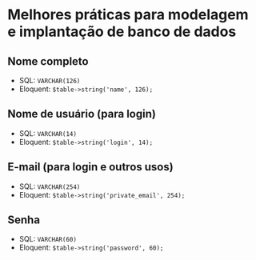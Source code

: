 # Melhores práticas para modelagem e implantação de banco de dados
## Nome completo
* SQL: ``VARCHAR(126)``
* Eloquent: ``$table->string('name', 126);``

## Nome de usuário (para login)
* SQL: ``VARCHAR(14)``
* Eloquent: ``$table->string('login', 14);``

## E-mail (para login e outros usos)
* SQL: ``VARCHAR(254)``
* Eloquent: ``$table->string('private_email', 254);``

## Senha
* SQL: ``VARCHAR(60)``
* Eloquent: ``$table->string('password', 60);``
